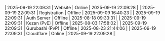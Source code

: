 | 2025-09-19 22:09:31 | Website | Online | 2025-09-19 22:09:28 |
| 2025-09-19 22:09:31 | Registration | Offline | 2025-09-09 16:40:23 |
| 2025-09-19 22:09:31 | Auth Server | Offline | 2025-08-18 09:33:31 |
| 2025-09-19 22:09:31 | Kezan (PvE) | Offline | 2025-08-03 17:58:02 |
| 2025-09-19 22:09:31 | Gurubashi (PvP) | Offline | 2025-08-23 21:44:06 |
| 2025-09-19 22:09:31 | Cloudflare | Online | 2025-09-19 22:09:28 |

